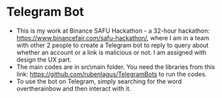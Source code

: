 # Telegram Bot
- This is my work at Binance SAFU Hackathon - a 32-hour hackathon: https://www.binancefair.com/safu-hackathon/, where I am in a team with other 2 people to create a Telegram bot to reply to query about whether an account or a link is malicious or not. I am assigned with design the UX part.
- The main codes are in src\main folder. You need the libraries from this link: https://github.com/rubenlagus/TelegramBots to run the codes.
- To use the bot on Telegram, simply searching for the word overtherainbow and then interact with it.

